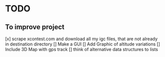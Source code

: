 # TODO

## To improve project

[x] scrape xcontest.com and download all my igc files, that are not already in destination directory
[] Make a GUI
[] Add Graphic of altitude variations
[] Include 3D Map with gps track
[] think of alternative data structures to lists
